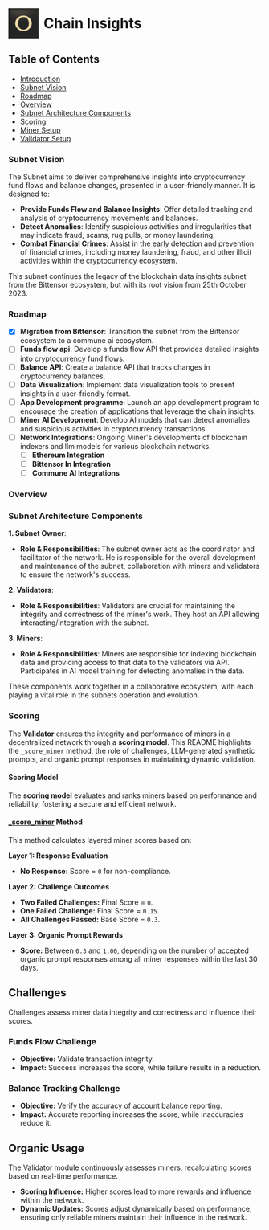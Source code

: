 <div style="display: flex; align-items: center;">
  <img src="docs/subnet_logo.png" alt="subnet_logo" style="width: 60px; height: 60px; margin-right: 10px;">
  <h1 style="margin: 0;">Chain Insights</h1>
</div>

## Table of Contents
 
- [Introduction](#introduction)
- [Subnet Vision](#subnet-vision)
- [Roadmap](#roadmap)
- [Overview](#overview)
- [Subnet Architecture Components](#subnet-architecture-components)
- [Scoring](#scoring)
- [Miner Setup](MINER_SETUP.md)
- [Validator Setup](VALIDATOR_SETUP.md)

### Subnet Vision

The Subnet aims to deliver comprehensive insights into cryptocurrency fund flows and balance changes, presented in a user-friendly manner. It is designed to:

- **Provide Funds Flow and Balance Insights**: Offer detailed tracking and analysis of cryptocurrency movements and balances.
- **Detect Anomalies**: Identify suspicious activities and irregularities that may indicate fraud, scams, rug pulls, or money laundering.
- **Combat Financial Crimes**: Assist in the early detection and prevention of financial crimes, including money laundering, fraud, and other illicit activities within the cryptocurrency ecosystem.

This subnet continues the legacy of the blockchain data insights subnet from the Bittensor ecosystem, but with its root vision from 25th October 2023.

### Roadmap

- [x] **Migration from Bittensor**: Transition the subnet from the Bittensor ecosystem to a commune ai ecosystem.
- [ ] **Funds flow api**: Develop a funds flow API that provides detailed insights into cryptocurrency fund flows.
- [ ] **Balance API**: Create a balance API that tracks changes in cryptocurrency balances.
- [ ] **Data Visualization**: Implement data visualization tools to present insights in a user-friendly format.
- [ ] **App Development programme**: Launch an app development program to encourage the creation of applications that leverage the chain insights.
- [ ] **Miner AI Development**: Develop AI models that can detect anomalies and suspicious activities in cryptocurrency transactions.
- [ ] **Network Integrations**: Ongoing Miner's developments of blockchain indexers and llm models for various blockchain networks.
  - [ ] **Ethereum Integration**
  - [ ] **Bittensor In Integration**
  - [ ] **Commune AI Integrations**

### Overview

### Subnet Architecture Components

**1. Subnet Owner**:
   - **Role & Responsibilities**: The subnet owner acts as the coordinator and facilitator of the network. He is responsible for the overall development and maintenance of the subnet, collaboration with miners and validators to ensure the network's success.

**2. Validators**:
   - **Role & Responsibilities**: Validators are crucial for maintaining the integrity and correctness of the miner's work. They host an API allowing interacting/integration with the subnet.

**3. Miners**:
   - **Role & Responsibilities**: Miners are responsible for indexing blockchain data and providing access to that data to the validators via API. Participates in AI model training for detecting anomalies in the data.

These components work together in a collaborative ecosystem, with each playing a vital role in the subnets operation and evolution.

### Scoring

The **Validator** ensures the integrity and performance of miners in a decentralized network through a **scoring model**. This README highlights the `_score_miner` method, the role of challenges, LLM-generated synthetic prompts, and organic prompt responses in maintaining dynamic validation.

#### Scoring Model

The **scoring model** evaluates and ranks miners based on performance and reliability, fostering a secure and efficient network.

#### [_score_miner](https://github.com/blockchain-insights/blockchain-insights-subnet/blob/main/src/subnet/validator/validator.py#L35) Method

This method calculates layered miner scores based on:

**Layer 1: Response Evaluation**
   - **No Response:** Score = `0` for non-compliance.
   
**Layer 2: Challenge Outcomes**
   - **Two Failed Challenges:** Final Score = `0`.
   - **One Failed Challenge:** Final Score = `0.15`.
   - **All Challenges Passed:** Base Score = `0.3`.

**Layer 3: Organic Prompt Rewards**
   - **Score:** Between `0.3` and `1.00`, depending on the number of accepted organic prompt responses among all miner responses within the last 30 days.

## Challenges

Challenges assess miner data integrity and correctness and influence their scores.

### Funds Flow Challenge

- **Objective:** Validate transaction integrity.
- **Impact:** Success increases the score, while failure results in a reduction.

### Balance Tracking Challenge

- **Objective:** Verify the accuracy of account balance reporting.
- **Impact:** Accurate reporting increases the score, while inaccuracies reduce it.

## Organic Usage

The Validator module continuously assesses miners, recalculating scores based on real-time performance.

- **Scoring Influence:** Higher scores lead to more rewards and influence within the network.
- **Dynamic Updates:** Scores adjust dynamically based on performance, ensuring only reliable miners maintain their influence in the network.
